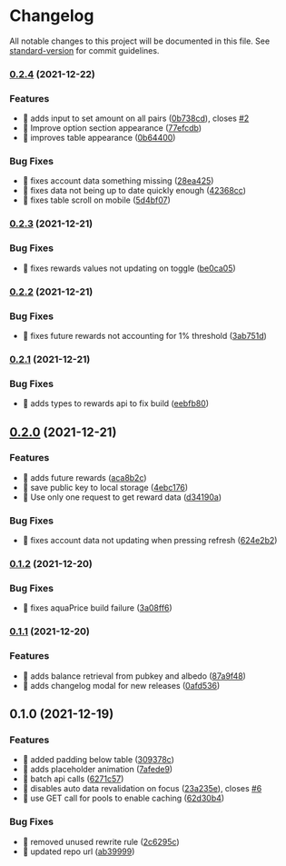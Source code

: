 # Changelog

All notable changes to this project will be documented in this file. See [standard-version](https://github.com/conventional-changelog/standard-version) for commit guidelines.

### [0.2.4](https://github.com/fpbrault/stellar-aqua-amm-viewer/compare/v0.2.3...v0.2.4) (2021-12-22)


### Features

* 🎸 adds input to set amount on all pairs ([0b738cd](https://github.com/fpbrault/stellar-aqua-amm-viewer/commit/0b738cd830930c07d1961577bab1c67d1f3ef230)), closes [#2](https://github.com/fpbrault/stellar-aqua-amm-viewer/issues/2)
* 🎸 Improve option section appearance ([77efcdb](https://github.com/fpbrault/stellar-aqua-amm-viewer/commit/77efcdb3294e2020a2ea1f3f1a29c099833c384a))
* 🎸 improves table appearance ([0b64400](https://github.com/fpbrault/stellar-aqua-amm-viewer/commit/0b644007e866301f7e4c74d1469d14682edcbdc3))


### Bug Fixes

* 🐛 fixes account data something missing ([28ea425](https://github.com/fpbrault/stellar-aqua-amm-viewer/commit/28ea4259cb28955988b2f66819bd0c20b861db3d))
* 🐛 fixes data not being up to date quickly enough ([42368cc](https://github.com/fpbrault/stellar-aqua-amm-viewer/commit/42368cce8dd2e6e8c28ef0c199b59754df23e109))
* 🐛 fixes table scroll on mobile ([5d4bf07](https://github.com/fpbrault/stellar-aqua-amm-viewer/commit/5d4bf071b25c067b99f6e758a21b5b00018ef668))

### [0.2.3](https://github.com/fpbrault/stellar-aqua-amm-viewer/compare/v0.2.2...v0.2.3) (2021-12-21)


### Bug Fixes

* 🐛 fixes rewards values not updating on toggle ([be0ca05](https://github.com/fpbrault/stellar-aqua-amm-viewer/commit/be0ca05b2c8100d25b38d7aa6593c88e122e2964))

### [0.2.2](https://github.com/fpbrault/stellar-aqua-amm-viewer/compare/v0.2.1...v0.2.2) (2021-12-21)


### Bug Fixes

* 🐛 fixes future rewards not accounting for 1% threshold ([3ab751d](https://github.com/fpbrault/stellar-aqua-amm-viewer/commit/3ab751da7ff76fcff5740c6eb5a31069bdf636fd))

### [0.2.1](https://github.com/fpbrault/stellar-aqua-amm-viewer/compare/v0.2.0...v0.2.1) (2021-12-21)


### Bug Fixes

* 🐛 adds types to rewards api to fix build ([eebfb80](https://github.com/fpbrault/stellar-aqua-amm-viewer/commit/eebfb807ced4be98e64912c1398a597c7994b9c5))

## [0.2.0](https://github.com/fpbrault/stellar-aqua-amm-viewer/compare/v0.1.2...v0.2.0) (2021-12-21)


### Features

* 🎸 adds future rewards ([aca8b2c](https://github.com/fpbrault/stellar-aqua-amm-viewer/commit/aca8b2c2dad437970c9fd31054258bda384424a5))
* 🎸 save public key to local storage ([4ebc176](https://github.com/fpbrault/stellar-aqua-amm-viewer/commit/4ebc176b82bce73ba7ad24eb0eca985c8deface4))
* 🎸 Use only one request to get reward data ([d34190a](https://github.com/fpbrault/stellar-aqua-amm-viewer/commit/d34190aa2fcead44dfc099081d95a011b939acdf))


### Bug Fixes

* 🐛 fixes account data not updating when pressing refresh ([624e2b2](https://github.com/fpbrault/stellar-aqua-amm-viewer/commit/624e2b26fa9dbb818292f51ecba629463ef57c77))

### [0.1.2](https://github.com/fpbrault/stellar-aqua-amm-viewer/compare/v0.1.1...v0.1.2) (2021-12-20)


### Bug Fixes

* 🐛 fixes aquaPrice build failure ([3a08ff6](https://github.com/fpbrault/stellar-aqua-amm-viewer/commit/3a08ff648db38f04c5b8154ea7db05f94770570c))

### [0.1.1](https://github.com/fpbrault/stellar-aqua-amm-viewer/compare/v0.1.0...v0.1.1) (2021-12-20)


### Features

* 🎸 adds balance retrieval from pubkey and albedo ([87a9f48](https://github.com/fpbrault/stellar-aqua-amm-viewer/commit/87a9f48eb1e6b56f686c7b0e4c8a8e8affe2a8e6))
* 🎸 adds changelog modal for new releases ([0afd536](https://github.com/fpbrault/stellar-aqua-amm-viewer/commit/0afd53623efe0e5abddb2d1d76ab2e170a66594f))

## 0.1.0 (2021-12-19)


### Features

* 🎸 added padding below table ([309378c](https://github.com/fpbrault/stellar-aqua-amm-viewer/commit/309378c4d3f6e1f0774adff87583f230619b6d3b))
* 🎸 adds placeholder animation ([7afede9](https://github.com/fpbrault/stellar-aqua-amm-viewer/commit/7afede946cf65da8d6d8c1f92feecf193c3765ad))
* 🎸 batch api calls ([6271c57](https://github.com/fpbrault/stellar-aqua-amm-viewer/commit/6271c577204b7c8ad77a8806495a64dc6e69d41d))
* 🎸 disables auto data revalidation on focus ([23a235e](https://github.com/fpbrault/stellar-aqua-amm-viewer/commit/23a235e7e700baa5b867446d77019899b9792e93)), closes [#6](https://github.com/fpbrault/stellar-aqua-amm-viewer/issues/6)
* 🎸 use GET call for pools to enable caching ([62d30b4](https://github.com/fpbrault/stellar-aqua-amm-viewer/commit/62d30b4174e869745af2544c3583fdf9904ede09))


### Bug Fixes

* 🐛 removed unused rewrite rule ([2c6295c](https://github.com/fpbrault/stellar-aqua-amm-viewer/commit/2c6295c8167a450134a225ecf0421f090a9ef53d))
* 🐛 updated repo url ([ab39999](https://github.com/fpbrault/stellar-aqua-amm-viewer/commit/ab39999fb58a73c908d8d6e98c2de3010807973c))
